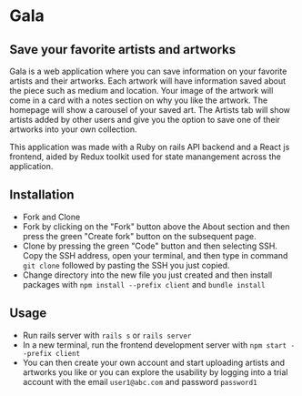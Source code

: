 # Gala

## Save your favorite artists and artworks

Gala is a web application where you can save information on your favorite artists and their artworks. Each artwork will have information saved about the piece such as medium and location. Your image of the artwork will come in a card with a notes section on why you like the artwork. The homepage will show a carousel of your saved art. The Artists tab will show artists added by other users and give you the option to save one of their artworks into your own collection. 

This application was made with a Ruby on rails API backend and a React js frontend, aided by Redux toolkit used for state manangement across the application.

## Installation

* Fork and Clone
* Fork by clicking on the "Fork" button above the About section and then press the green "Create fork" button on the subsequent page.
* Clone by pressing the green "Code" button and then selecting SSH. Copy the SSH address, open your terminal,  and then type in command ```git clone``` followed by pasting the SSH you just copied. 
* Change directory into the new file you just created and then install packages with ```npm install --prefix client``` and ```bundle install```


## Usage


* Run rails server with ```rails s``` or ```rails server```
* In a new terminal, run the frontend development server with ```npm start --prefix client```
* You can then create your own account and start uploading artists and artworks you like or you can explore the usability by logging into a trial account with the email ```user1@abc.com``` and password ```password1```